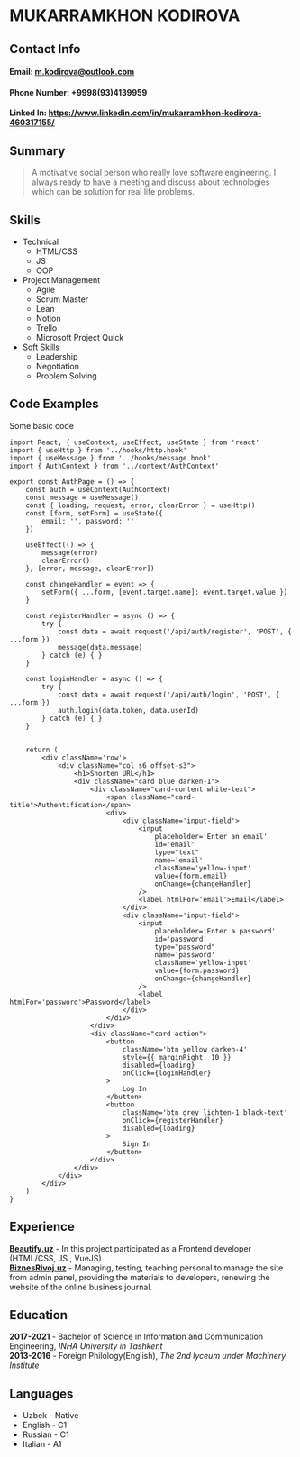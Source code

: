 # MUKARRAMKHON KODIROVA

## Contact Info

#### Email: <m.kodirova@outlook.com>
#### Phone Number: +9998(93)4139959
#### Linked In: <https://www.linkedin.com/in/mukarramkhon-kodirova-460317155/>


## Summary
> A motivative social person who really love software engineering. I always ready to have a meeting and discuss about technologies which can be solution for real life problems. 


## Skills
- Technical
  - HTML/CSS
  - JS
  - OOP
- Project Management
  - Agile
  - Scrum Master
  - Lean
  - Notion
  - Trello 
  - Microsoft Project Quick
- Soft Skills
  - Leadership
  - Negotiation
  - Problem Solving


## Code Examples

Some basic code

```
import React, { useContext, useEffect, useState } from 'react'
import { useHttp } from '../hooks/http.hook'
import { useMessage } from '../hooks/message.hook'
import { AuthContext } from '../context/AuthContext'

export const AuthPage = () => {
    const auth = useContext(AuthContext)
    const message = useMessage()
    const { loading, request, error, clearError } = useHttp()
    const [form, setForm] = useState({
        email: '', password: ''
    })

    useEffect(() => {
        message(error)
        clearError()
    }, [error, message, clearError])

    const changeHandler = event => {
        setForm({ ...form, [event.target.name]: event.target.value })
    }

    const registerHandler = async () => {
        try {
            const data = await request('/api/auth/register', 'POST', { ...form })
            message(data.message)
        } catch (e) { }
    }

    const loginHandler = async () => {
        try {
            const data = await request('/api/auth/login', 'POST', { ...form })
            auth.login(data.token, data.userId)
        } catch (e) { }
    }


    return (
        <div className='row'>
            <div className="col s6 offset-s3">
                <h1>Shorten URL</h1>
                <div className="card blue darken-1">
                    <div className="card-content white-text">
                        <span className="card-title">Authentification</span>
                        <div>
                            <div className='input-field'>
                                <input
                                    placeholder='Enter an email'
                                    id='email'
                                    type="text"
                                    name='email'
                                    className='yellow-input'
                                    value={form.email}
                                    onChange={changeHandler}
                                />
                                <label htmlFor='email'>Email</label>
                            </div>
                            <div className='input-field'>
                                <input
                                    placeholder='Enter a password'
                                    id='password'
                                    type="password"
                                    name='password'
                                    className='yellow-input'
                                    value={form.password}
                                    onChange={changeHandler}
                                />
                                <label htmlFor='password'>Password</label>
                            </div>
                        </div>
                    </div>
                    <div className="card-action">
                        <button
                            className='btn yellow darken-4'
                            style={{ marginRight: 10 }}
                            disabled={loading}
                            onClick={loginHandler}
                        >
                            Log In
                        </button>
                        <button
                            className='btn grey lighten-1 black-text'
                            onClick={registerHandler}
                            disabled={loading}
                        >
                            Sign In
                        </button>
                    </div>
                </div>
            </div>
        </div>
    )
}

```


## Experience 
**[Beautify.uz](www.beautify.uz)** - In this project participated as a Frontend developer (HTML/CSS, JS , VueJS) <br />
**[BiznesRivoj.uz](www.biznesrivoj.uz)** - Managing, testing, teaching personal to manage the site from admin panel, providing the materials to developers, renewing the website of the online business journal.


## Education
**2017-2021** - Bachelor of Science in Information and Communication Engineering, *INHA University in Tashkent*  
**2013-2016** - Foreign Philology(English), *The 2nd lyceum under Machinery Institute*


## Languages

- Uzbek - Native
- English - C1
- Russian - C1
- Italian - A1


